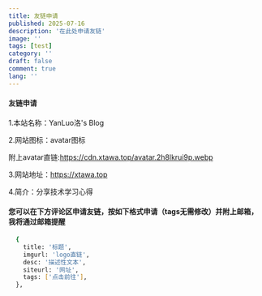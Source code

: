 ```yaml
---
title: 友链申请
published: 2025-07-16
description: '在此处申请友链'
image: ''
tags: [test]
category: ''
draft: false 
comment: true
lang: ''
---
```

#### 友链申请

1.本站名称：YanLuo洛's Blog

2.网站图标：avatar图标

附上avatar直链:https://cdn.xtawa.top/avatar.2h8lkrui9p.webp

3.网站地址：https://xtawa.top

4.简介：分享技术学习心得

#### 您可以在下方评论区申请友链，按如下格式申请（tags无需修改）并附上邮箱，我将通过邮箱提醒
```bash
  {
    title: '标题',
    imgurl: 'logo直链',
    desc: '描述性文本',
    siteurl: '网址',
    tags: ['点击前往'], 
  },
```